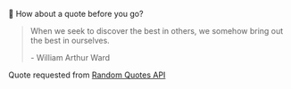 📣 How about a quote before you go?

> When we seek to discover the best in others, we somehow bring out the best in ourselves.
>
> <p>- William Arthur Ward</p>

Quote requested from [Random Quotes API](https://github.com/lukePeavey/quotable)
